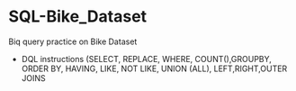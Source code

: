 # SQL-Bike_Dataset

Biq query practice on Bike Dataset 

-  DQL instructions (SELECT, REPLACE, WHERE, COUNT(),GROUPBY, ORDER BY, HAVING, LIKE, NOT LIKE, UNION (ALL), LEFT,RIGHT,OUTER JOINS
